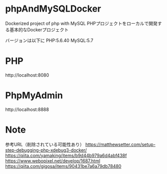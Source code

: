 # phpAndMySQLDocker
Dockerized project of php with MySQL
PHPプロジェクトをローカルで開発する基本的なDockerプロジェクト

バージョンは以下に
PHP:5.6.40
MySQL:5.7


# PHP
http://localhost:8080

# PhpMyAdmin
http://localhost:8888

# Note
参考URL（削除されている可能性あり）
https://matthewsetter.com/setup-step-debugging-php-xdebug3-docker/
https://qiita.com/yamaking/items/b9d44b979a6d4abf438f
https://www.webopixel.net/develop/1687.html
https://qiita.com/gigosa/items/90431be7a6a79db78480
